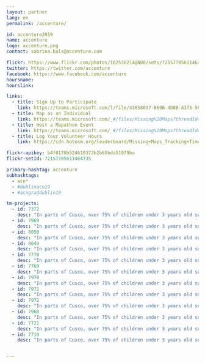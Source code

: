 ```yaml
---
layout: partner
lang: en
permalink: /accenture/

id: accenture2019
name: accenture
logo: accenture.png
contact: sabrina.bals@accenture.com

flickr: https://www.flickr.com/photos/162530214@N08/sets/72157705611464735/
twitter: https://twitter.com/accenture
facebook: https://www.facebook.com/accenture
hoursname:
hourslink:

links:
  - title: Sign Up to Participate
    link: https://teams.microsoft.com/l/file/43658037-B69B-4D8B-A375-5FF15D3323B0?tenantId=e0793d39-0939-496d-b129-198edd916feb&fileType=xlsx&objectUrl=https%3A%2F%2Fts.accenture.com%2Fsites%2FVirtualVolunteering%2FShared%20Documents%2FMissing%20Maps%2FMissing%20Maps%20-%20Mapathon%20Event%20Registration%20Form.xlsx&baseUrl=https%3A%2F%2Fts.accenture.com%2Fsites%2FVirtualVolunteering&serviceName=teams&threadId=19:a82d49a625ec4b2796fb596b99403cf7@thread.skype&groupId=850f4fb3-b038-4438-b589-e01b89277e21
  - title: Map as an Individual
    link: https://teams.microsoft.com/_#/files/Missing%20Maps?threadId=19%3Aa82d49a625ec4b2796fb596b99403cf7%40thread.skype&ctx=channel&context=Training%2520Materials%252FMap%2520as%2520an%2520individual
  - title: Host a Mapathon Event
    link: https://teams.microsoft.com/_#/files/Missing%20Maps?threadId=19%3Aa82d49a625ec4b2796fb596b99403cf7%40thread.skype&ctx=channel&context=Training%2520Materials%252FHost%2520a%2520mapathon
  - title: Log Your Volunteer Hours
    link: https://cdn.hotosm.org/leaderboard/Missing+Maps_Tracking+Time+Guide_11082019.pptx

flickr-apikey: b4f0178b524610373b2b65bda51979ba
flickr-setId: 72157705611464735

primary-hashtag: accenture
subhashtags:
  - acn*
  - #dublinacn19
  - #acngraddublin19

tm-projects:
  - id: 7372
    desc: "In parts of Cusco, over 75% of children under 3 years old suffer from anaemia. This means that their brains will not develop as quickly as other children, and once they start going to preschool and later school, they will often be tired, unable to concentrate or to learn effectively. The regions which suffer most from anaemia are usually the most remote, hardest to reach areas, where data available to local authorities and NGOs is minimal and access to health services for women and their children are limited. The Regional Government in Cusco wants to combat this by geo-locating where children under 3 live in order to improve the medical attention that they receive."
  - id: 7969
    desc: "In parts of Cusco, over 75% of children under 3 years old suffer from anaemia. This means that their brains will not develop as quickly as other children, and once they start going to preschool and later school, they will often be tired, unable to concentrate or to learn effectively. The regions which suffer most from anaemia are usually the most remote, hardest to reach areas, where data available to local authorities and NGOs is minimal and access to health services for women and their children are limited. The Regional Government in Cusco wants to combat this by geo-locating where children under 3 live in order to improve the medical attention that they receive."
  - id: 8050
    desc: "In parts of Cusco, over 75% of children under 3 years old suffer from anaemia. This means that their brains will not develop as quickly as other children, and once they start going to preschool and later school, they will often be tired, unable to concentrate or to learn effectively. The regions which suffer most from anaemia are usually the most remote, hardest to reach areas, where data available to local authorities and NGOs is minimal and access to health services for women and their children are limited. The Regional Government in Cusco wants to combat this by geo-locating where children under 3 live in order to improve the medical attention that they receive."
  - id: 8049
    desc: "In parts of Cusco, over 75% of children under 3 years old suffer from anaemia. This means that their brains will not develop as quickly as other children, and once they start going to preschool and later school, they will often be tired, unable to concentrate or to learn effectively. The regions which suffer most from anaemia are usually the most remote, hardest to reach areas, where data available to local authorities and NGOs is minimal and access to health services for women and their children are limited. The Regional Government in Cusco wants to combat this by geo-locating where children under 3 live in order to improve the medical attention that they receive."
  - id: 7770
    desc: "In parts of Cusco, over 75% of children under 3 years old suffer from anaemia. This means that their brains will not develop as quickly as other children, and once they start going to preschool and later school, they will often be tired, unable to concentrate or to learn effectively. The regions which suffer most from anaemia are usually the most remote, hardest to reach areas, where data available to local authorities and NGOs is minimal and access to health services for women and their children are limited. The Regional Government in Cusco wants to combat this by geo-locating where children under 3 live in order to improve the medical attention that they receive."
  - id: 7769
    desc: "In parts of Cusco, over 75% of children under 3 years old suffer from anaemia. This means that their brains will not develop as quickly as other children, and once they start going to preschool and later school, they will often be tired, unable to concentrate or to learn effectively. The regions which suffer most from anaemia are usually the most remote, hardest to reach areas, where data available to local authorities and NGOs is minimal and access to health services for women and their children are limited. The Regional Government in Cusco wants to combat this by geo-locating where children under 3 live in order to improve the medical attention that they receive."
  - id: 7970
    desc: "In parts of Cusco, over 75% of children under 3 years old suffer from anaemia. This means that their brains will not develop as quickly as other children, and once they start going to preschool and later school, they will often be tired, unable to concentrate or to learn effectively. The regions which suffer most from anaemia are usually the most remote, hardest to reach areas, where data available to local authorities and NGOs is minimal and access to health services for women and their children are limited. The Regional Government in Cusco wants to combat this by geo-locating where children under 3 live in order to improve the medical attention that they receive."
  - id: 7971
    desc: "In parts of Cusco, over 75% of children under 3 years old suffer from anaemia. This means that their brains will not develop as quickly as other children, and once they start going to preschool and later school, they will often be tired, unable to concentrate or to learn effectively. The regions which suffer most from anaemia are usually the most remote, hardest to reach areas, where data available to local authorities and NGOs is minimal and access to health services for women and their children are limited. The Regional Government in Cusco wants to combat this by geo-locating where children under 3 live in order to improve the medical attention that they receive."
  - id: 7972
    desc: "In parts of Cusco, over 75% of children under 3 years old suffer from anaemia. This means that their brains will not develop as quickly as other children, and once they start going to preschool and later school, they will often be tired, unable to concentrate or to learn effectively. The regions which suffer most from anaemia are usually the most remote, hardest to reach areas, where data available to local authorities and NGOs is minimal and access to health services for women and their children are limited. The Regional Government in Cusco wants to combat this by geo-locating where children under 3 live in order to improve the medical attention that they receive."
  - id: 7968
    desc: "In parts of Cusco, over 75% of children under 3 years old suffer from anaemia. This means that their brains will not develop as quickly as other children, and once they start going to preschool and later school, they will often be tired, unable to concentrate or to learn effectively. The regions which suffer most from anaemia are usually the most remote, hardest to reach areas, where data available to local authorities and NGOs is minimal and access to health services for women and their children are limited. The Regional Government in Cusco wants to combat this by geo-locating where children under 3 live in order to improve the medical attention that they receive."
  - id: 7721
    desc: "In parts of Cusco, over 75% of children under 3 years old suffer from anaemia. This means that their brains will not develop as quickly as other children, and once they start going to preschool and later school, they will often be tired, unable to concentrate or to learn effectively. The regions which suffer most from anaemia are usually the most remote, hardest to reach areas, where data available to local authorities and NGOs is minimal and access to health services for women and their children are limited. The Regional Government in Cusco wants to combat this by geo-locating where children under 3 live in order to improve the medical attention that they receive."
  - id: 7719
    desc: "In parts of Cusco, over 75% of children under 3 years old suffer from anaemia. This means that their brains will not develop as quickly as other children, and once they start going to preschool and later school, they will often be tired, unable to concentrate or to learn effectively. The regions which suffer most from anaemia are usually the most remote, hardest to reach areas, where data available to local authorities and NGOs is minimal and access to health services for women and their children are limited. The Regional Government in Cusco wants to combat this by geo-locating where children under 3 live in order to improve the medical attention that they receive."


---
```


